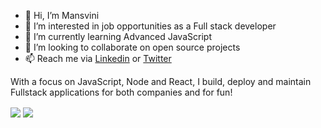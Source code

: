 - 👋 Hi, I’m Mansvini
- 👀 I’m interested in job opportunities as a Full stack developer
- 🌱 I’m currently learning Advanced JavaScript
- 💞️ I’m looking to collaborate on open source projects
- 📫 Reach me via <a href="https://www.linkedin.com/in/mansvini/" target=”_blank” rel="nofollow">Linkedin</a> or <a href="https://twitter.com/mansvinicodes" target=”_blank” rel="nofollow">Twitter</a>

With a focus on JavaScript, Node and React, I build, deploy and maintain Fullstack applications for both companies and for fun!

<!---
Mansvini/Mansvini is a ✨ special ✨ repository because its `README.md` (this file) appears on your GitHub profile.
You can click the Preview link to take a look at your changes.
--->

<img align='center' src='https://github-readme-stats.vercel.app/api?username=mansvini&show_icons=true&theme=radical'/> <img align='center' src='https://github-readme-stats.vercel.app/api/top-langs/?username=mansvini&layout=compact&theme=radical'/>
